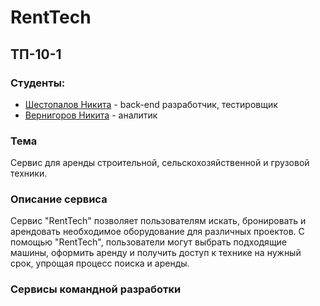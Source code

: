  # RentTech
 ## ТП-10-1
 ### Студенты:
* [Шестопалов Никита](https://taplink.cc/nikita_shestopalov) - back-end разработчик, тестировщик
* [Вернигоров Никита](https://taplink.cc/nikitavernigorov) - аналитик
### Тема
Сервис для аренды строительной, сельскохозяйственной и грузовой техники.
### Описание сервиса
Сервис "RentTech" позволяет пользователям искать, бронировать и арендовать необходимое оборудование для различных проектов. С помощью "RentTech", пользователи могут выбрать подходящие машины, оформить аренду и получить доступ к технике на нужный срок, упрощая процесс поиска и аренды.
### Сервисы командной разработки
